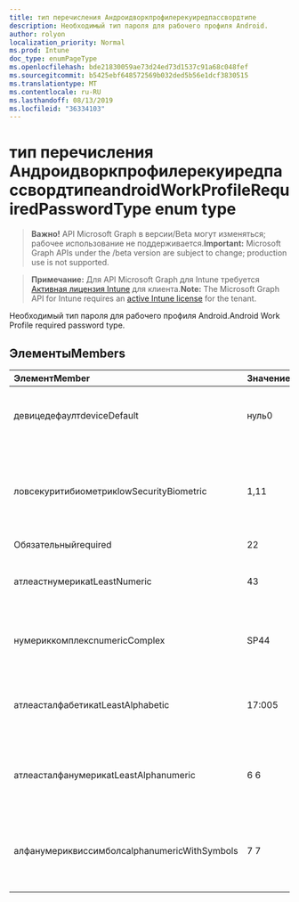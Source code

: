 ```yaml
---
title: тип перечисления Андроидворкпрофилерекуиредпассвордтипе
description: Необходимый тип пароля для рабочего профиля Android.
author: rolyon
localization_priority: Normal
ms.prod: Intune
doc_type: enumPageType
ms.openlocfilehash: bde21830059ae73d24ed73d1537c91a68c048fef
ms.sourcegitcommit: b5425ebf648572569b032ded5b56e1dcf3830515
ms.translationtype: MT
ms.contentlocale: ru-RU
ms.lasthandoff: 08/13/2019
ms.locfileid: "36334103"
---
```

# <a name="androidworkprofilerequiredpasswordtype-enum-type"></a><span data-ttu-id="2f004-103">тип перечисления Андроидворкпрофилерекуиредпассвордтипе</span><span class="sxs-lookup"><span data-stu-id="2f004-103">androidWorkProfileRequiredPasswordType enum type</span></span>

> <span data-ttu-id="2f004-104">**Важно!** API Microsoft Graph в версии/Beta могут изменяться; рабочее использование не поддерживается.</span><span class="sxs-lookup"><span data-stu-id="2f004-104">**Important:** Microsoft Graph APIs under the /beta version are subject to change; production use is not supported.</span></span>

> <span data-ttu-id="2f004-105">**Примечание:** Для API Microsoft Graph для Intune требуется [Активная лицензия Intune](https://go.microsoft.com/fwlink/?linkid=839381) для клиента.</span><span class="sxs-lookup"><span data-stu-id="2f004-105">**Note:** The Microsoft Graph API for Intune requires an [active Intune license](https://go.microsoft.com/fwlink/?linkid=839381) for the tenant.</span></span>

<span data-ttu-id="2f004-106">Необходимый тип пароля для рабочего профиля Android.</span><span class="sxs-lookup"><span data-stu-id="2f004-106">Android Work Profile required password type.</span></span>

## <a name="members"></a><span data-ttu-id="2f004-107">Элементы</span><span class="sxs-lookup"><span data-stu-id="2f004-107">Members</span></span>
|<span data-ttu-id="2f004-108">Элемент</span><span class="sxs-lookup"><span data-stu-id="2f004-108">Member</span></span>|<span data-ttu-id="2f004-109">Значение</span><span class="sxs-lookup"><span data-stu-id="2f004-109">Value</span></span>|<span data-ttu-id="2f004-110">Описание</span><span class="sxs-lookup"><span data-stu-id="2f004-110">Description</span></span>|
|:---|:---|:---|
|<span data-ttu-id="2f004-111">девицедефаулт</span><span class="sxs-lookup"><span data-stu-id="2f004-111">deviceDefault</span></span>|<span data-ttu-id="2f004-112">нуль</span><span class="sxs-lookup"><span data-stu-id="2f004-112">0</span></span>|<span data-ttu-id="2f004-113">Значение по умолчанию для устройства, без намерения.</span><span class="sxs-lookup"><span data-stu-id="2f004-113">Device default value, no intent.</span></span>|
|<span data-ttu-id="2f004-114">ловсекуритибиометрик</span><span class="sxs-lookup"><span data-stu-id="2f004-114">lowSecurityBiometric</span></span>|<span data-ttu-id="2f004-115">1,1</span><span class="sxs-lookup"><span data-stu-id="2f004-115">1</span></span>|<span data-ttu-id="2f004-116">Необходим пароль на основе биометрического уровня безопасности.</span><span class="sxs-lookup"><span data-stu-id="2f004-116">Low security biometrics based password required.</span></span>|
|<span data-ttu-id="2f004-117">Обязательный</span><span class="sxs-lookup"><span data-stu-id="2f004-117">required</span></span>|<span data-ttu-id="2f004-118">2</span><span class="sxs-lookup"><span data-stu-id="2f004-118">2</span></span>|<span data-ttu-id="2f004-119">Обязательно.</span><span class="sxs-lookup"><span data-stu-id="2f004-119">Required.</span></span>|
|<span data-ttu-id="2f004-120">атлеастнумерик</span><span class="sxs-lookup"><span data-stu-id="2f004-120">atLeastNumeric</span></span>|<span data-ttu-id="2f004-121">4</span><span class="sxs-lookup"><span data-stu-id="2f004-121">3</span></span>|<span data-ttu-id="2f004-122">Необходим по крайней мере числовой пароль.</span><span class="sxs-lookup"><span data-stu-id="2f004-122">At least numeric password required.</span></span>|
|<span data-ttu-id="2f004-123">нумериккомплекс</span><span class="sxs-lookup"><span data-stu-id="2f004-123">numericComplex</span></span>|<span data-ttu-id="2f004-124">SP4</span><span class="sxs-lookup"><span data-stu-id="2f004-124">4</span></span>|<span data-ttu-id="2f004-125">Необходим числовой сложный пароль.</span><span class="sxs-lookup"><span data-stu-id="2f004-125">Numeric complex password required.</span></span>|
|<span data-ttu-id="2f004-126">атлеасталфабетик</span><span class="sxs-lookup"><span data-stu-id="2f004-126">atLeastAlphabetic</span></span>|<span data-ttu-id="2f004-127">17:00</span><span class="sxs-lookup"><span data-stu-id="2f004-127">5</span></span>|<span data-ttu-id="2f004-128">По крайней мере необходимо указать по крайней мере буквенный пароль.</span><span class="sxs-lookup"><span data-stu-id="2f004-128">At least alphabetic password required.</span></span>|
|<span data-ttu-id="2f004-129">атлеасталфанумерик</span><span class="sxs-lookup"><span data-stu-id="2f004-129">atLeastAlphanumeric</span></span>|<span data-ttu-id="2f004-130">6 </span><span class="sxs-lookup"><span data-stu-id="2f004-130">6</span></span>|<span data-ttu-id="2f004-131">Необходимо указать по крайней мере буквенно-цифровые пароли.</span><span class="sxs-lookup"><span data-stu-id="2f004-131">At least alphanumeric password required.</span></span>|
|<span data-ttu-id="2f004-132">алфанумериквиссимболс</span><span class="sxs-lookup"><span data-stu-id="2f004-132">alphanumericWithSymbols</span></span>|<span data-ttu-id="2f004-133">7 </span><span class="sxs-lookup"><span data-stu-id="2f004-133">7</span></span>|<span data-ttu-id="2f004-134">По крайней мере буквенно-цифровые символы и пароль не требуются.</span><span class="sxs-lookup"><span data-stu-id="2f004-134">At least alphanumeric with symbols password required.</span></span>|



